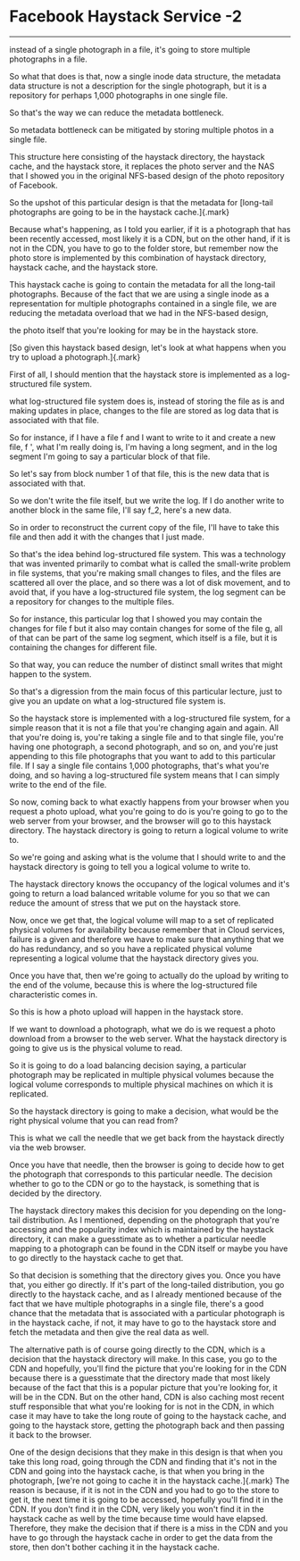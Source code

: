 # Facebook Haystack Service -2 



---

instead of a single photograph in a file, it's going to store multiple photographs in a file.



So what that does is that, now a single inode data structure, the metadata data structure is not a description for the single photograph, but it is a repository for perhaps 1,000 photographs in one single file.





So that's the way we can reduce the metadata bottleneck.



So metadata bottleneck can be mitigated by storing multiple photos in a single file.



This structure here consisting of the haystack directory, the haystack cache, and the haystack store, it replaces the photo server and the NAS that I showed you in the original NFS-based design of the photo repository of Facebook.



So the upshot of this particular design is that the metadata for [long-tail photographs are going to be in the haystack cache.]{.mark}



Because what's happening, as I told you earlier, if it is a photograph that has been recently accessed, most likely it is a CDN, but on the other hand, if it is not in the CDN, you have to go to the folder store, but remember now the photo store is implemented by this combination of haystack directory, haystack cache, and the haystack store.



This haystack cache is going to contain the metadata for all the long-tail photographs. Because of the fact that we are using a single inode as a representation for multiple photographs contained in a single file, we are reducing the metadata overload that we had in the NFS-based design,



the photo itself that you're looking for may be in the haystack store.



[So given this haystack based design, let's look at what happens when you try to upload a photograph.]{.mark}



First of all, I should mention that the haystack store is implemented as a log-structured file system.



what log-structured file system does is, instead of storing the file as is and making updates in place, changes to the file are stored as log data that is associated with that file.



So for instance, if I have a file f and I want to write to it and create a new file, f ', what I'm really doing is, I'm having a long segment, and in the log segment I'm going to say a particular block of that file.



So let's say from block number 1 of that file, this is the new data that is associated with that.



So we don't write the file itself, but we write the log. If I do another write to another block in the same file, I'll say f_2, here's a new data.



So in order to reconstruct the current copy of the file, I'll have to take this file and then add it with the changes that I just made.





So that's the idea behind log-structured file system. This was a technology that was invented primarily to combat what is called the small-write problem in file systems, that you're making small changes to files, and the files are scattered all over the place, and so there was a lot of disk movement, and to avoid that, if you have a log-structured file system, the log segment can be a repository for changes to the multiple files.





So for instance, this particular log that I showed you may contain the changes for file f but it also may contain changes for some of the file g, all of that can be part of the same log segment, which itself is a file, but it is containing the changes for different file.



So that way, you can reduce the number of distinct small writes that might happen to the system.



So that's a digression from the main focus of this particular lecture, just to give you an update on what a log-structured file system is.



So the haystack store is implemented with a log-structured file system, for a simple reason that it is not a file that you're changing again and again. All that you're doing is, you're taking a single file and to that single file, you're having one photograph, a second photograph, and so on, and you're just appending to this file photographs that you want to add to this particular file. If I say a single file contains 1,000 photographs, that's what you're doing, and so having a log-structured file system means that I can simply write to the end of the file.



So now, coming back to what exactly happens from your browser when you request a photo upload, what you're going to do is you're going to go to the web server from your browser, and the browser will go to this haystack directory. The haystack directory is going to return a logical volume to write to.



So we're going and asking what is the volume that I should write to and the haystack directory is going to tell you a logical volume to write to.



The haystack directory knows the occupancy of the logical volumes and it's going to return a load balanced writable volume for you so that we can reduce the amount of stress that we put on the haystack store.



Now, once we get that, the logical volume will map to a set of replicated physical volumes for availability because remember that in Cloud services, failure is a given and therefore we have to make sure that anything that we do has redundancy, and so you have a replicated physical volume representing a logical volume that the haystack directory gives you.



Once you have that, then we're going to actually do the upload by writing to the end of the volume, because this is where the log-structured file characteristic comes in.



So this is how a photo upload will happen in the haystack store.



If we want to download a photograph, what we do is we request a photo download from a browser to the web server. What the haystack directory is going to give us is the physical volume to read.



So it is going to do a load balancing decision saying, a particular photograph may be replicated in multiple physical volumes because the logical volume corresponds to multiple physical machines on which it is replicated.



So the haystack directory is going to make a decision, what would be the right physical volume that you can read from?



This is what we call the needle that we get back from the haystack directly via the web browser.



Once you have that needle, then the browser is going to decide how to get the photograph that corresponds to this particular needle. The decision whether to go to the CDN or go to the haystack, is something that is decided by the directory.



The haystack directory makes this decision for you depending on the long-tail distribution. As I mentioned, depending on the photograph that you're accessing and the popularity index which is maintained by the haystack directory, it can make a guesstimate as to whether a particular needle mapping to a photograph can be found in the CDN itself or maybe you have to go directly to the haystack cache to get that.



So that decision is something that the directory gives you. Once you have that, you either go directly. If it's part of the long-tailed distribution, you go directly to the haystack cache, and as I already mentioned because of the fact that we have multiple photographs in a single file, there's a good chance that the metadata that is associated with a particular photograph is in the haystack cache, if not, it may have to go to the haystack store and fetch the metadata and then give the real data as well.



The alternative path is of course going directly to the CDN, which is a decision that the haystack directory will make. In this case, you go to the CDN and hopefully, you'll find the picture that you're looking for in the CDN because there is a guesstimate that the directory made that most likely because of the fact that this is a popular picture that you're looking for, it will be in the CDN. But on the other hand, CDN is also caching most recent stuff responsible that what you're looking for is not in the CDN, in which case it may have to take the long route of going to the haystack cache, and going to the haystack store, getting the photograph back and then passing it back to the browser.



One of the design decisions that they make in this design is that when you take this long road, going through the CDN and finding that it's not in the CDN and going into the haystack cache, is that when you bring in the photograph, [we're not going to cache it in the haystack cache.]{.mark} The reason is because, if it is not in the CDN and you had to go to the store to get it, the next time it is going to be accessed, hopefully you'll find it in the CDN. If you don't find it in the CDN, very likely you won't find it in the haystack cache as well by the time because time would have elapsed. Therefore, they make the decision that if there is a miss in the CDN and you have to go through the haystack cache in order to get the data from the store, then don't bother caching it in the haystack cache.
